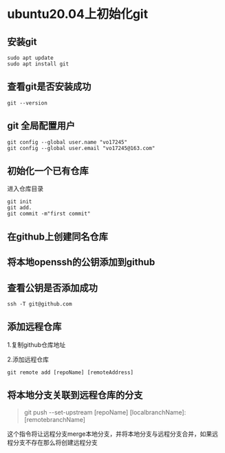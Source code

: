 # ubuntu20.04上初始化git

## 安装git

```shell
sudo apt update
sudo apt install git
```

## 查看git是否安装成功

```shell
git --version
```

## git 全局配置用户

```shell
git config --global user.name "vo17245"
git config --global user.email "vo17245@163.com"
```

## 初始化一个已有仓库

进入仓库目录

```shell
git init
git add.
git commit -m"first commit"
```

## 在github上创建同名仓库

## 将本地openssh的公钥添加到github

## 查看公钥是否添加成功

```shell
ssh -T git@github.com
```

## 添加远程仓库

1.复制github仓库地址


2.添加远程仓库

```
git remote add [repoName] [remoteAddress]
```

## 将本地分支关联到远程仓库的分支


>git push --set-upstream [repoName] [localbranchName]:[remotebranchName]

这个指令将让远程分支merge本地分支，并将本地分支与远程分支合并，如果远程分支不存在那么将创建远程分支

